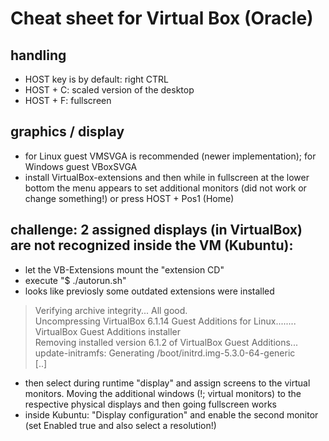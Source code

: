 # Cheat sheet for Virtual Box (Oracle)

## handling

* HOST key is by default: right CTRL
* HOST + C: scaled version of the desktop
* HOST + F: fullscreen

## graphics / display

* for Linux guest VMSVGA is recommended (newer implementation); for Windows guest VBoxSVGA
* install VirtualBox-extensions and then while in fullscreen at the lower bottom the menu appears to set additional monitors (did not work or change something!) or press HOST + Pos1 (Home)

## challenge: 2 assigned displays (in VirtualBox) are not recognized inside the VM (Kubuntu):
* let the VB-Extensions mount the "extension CD"
* execute "$ ./autorun.sh"
* looks like previosly some outdated extensions were installed

> Verifying archive integrity... All good.  
> Uncompressing VirtualBox 6.1.14 Guest Additions for Linux........  
> VirtualBox Guest Additions installer  
> Removing installed version 6.1.2 of VirtualBox Guest Additions...  
> update-initramfs: Generating /boot/initrd.img-5.3.0-64-generic  
> [..]

* then select during runtime "display" and assign screens to the virtual monitors. Moving the additional windows (!; virtual monitors) to the respective physical displays and then going fullscreen works
* inside Kubuntu: "Display configuration" and enable the second monitor (set Enabled true and also select a resolution!)

